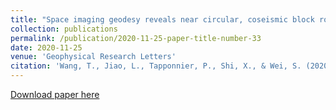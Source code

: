 ```yaml
---
title: "Space imaging geodesy reveals near circular, coseismic block rotation during the 2016 Mw 7.8 Kaikōura earthquake, New Zealand"
collection: publications
permalink: /publication/2020-11-25-paper-title-number-33
date: 2020-11-25
venue: 'Geophysical Research Letters'
citation: 'Wang, T., Jiao, L., Tapponnier, P., Shi, X., & Wei, S. (2020). Space imaging geodesy reveals near circular, coseismic block rotation during the 2016 Mw 7.8 Kaikōura earthquake, New Zealand. Geophysical Research Letters, 47, e2020GL090206'
---
```

[Download paper here](https://www.doi.org/10.1029/2020GL090206)
